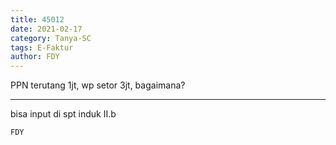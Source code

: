 ```yaml
---
title: 45012
date: 2021-02-17
category: Tanya-SC
tags: E-Faktur
author: FDY
---
```


PPN terutang 1jt, wp setor 3jt, bagaimana?

---

bisa input di spt induk II.b

`FDY`
